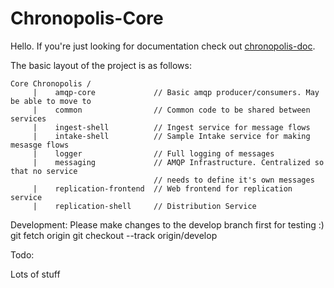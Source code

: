Chronopolis-Core
================

Hello. If you're just looking for documentation check out [chronopolis-doc][1].

The basic layout of the project is as follows:

    Core Chronopolis /
         |    amqp-core             // Basic amqp producer/consumers. May be able to move to
         |    common                // Common code to be shared between services
         |    ingest-shell          // Ingest service for message flows
         |    intake-shell          // Sample Intake service for making mesasge flows
         |    logger                // Full logging of messages
         |    messaging             // AMQP Infrastructure. Centralized so that no service
                                    // needs to define it's own messages
         |    replication-frontend  // Web frontend for replication service 
         |    replication-shell     // Distribution Service


Development:
Please make changes to the develop branch first for testing :)
git fetch origin
git checkout --track origin/develop

Todo: 

Lots of stuff


[1]: https://chron-git.umiacs.umd.edu/chron-core/chronopolis-doc